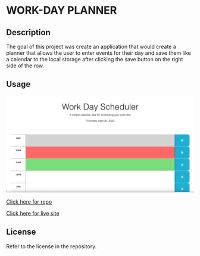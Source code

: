 # WORK-DAY PLANNER

## Description

The goal of this project was create an application that would create a planner that allows the user to enter events for their day and save them like a calendar to the local storage after clicking the save button on the right side of the row.


## Usage

<img src="https://github.com/tyler273/work-day-planner/blob/main/assets/images/preview.png" />

[Click here for repo](https://github.com/tyler273/work-day-planner)

[Click here for live site](https://tyler273.github.io/password-generator/)

## License

Refer to the license in the repository.